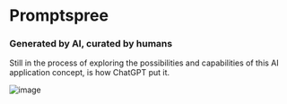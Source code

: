 # Promptspree

### Generated by AI, curated by humans

Still in the process of exploring the possibilities and capabilities of this AI application concept, is how ChatGPT put it.

![image](https://user-images.githubusercontent.com/1434675/219438859-1315f46f-1bc6-47f2-9b53-4596c7217bd8.png)
